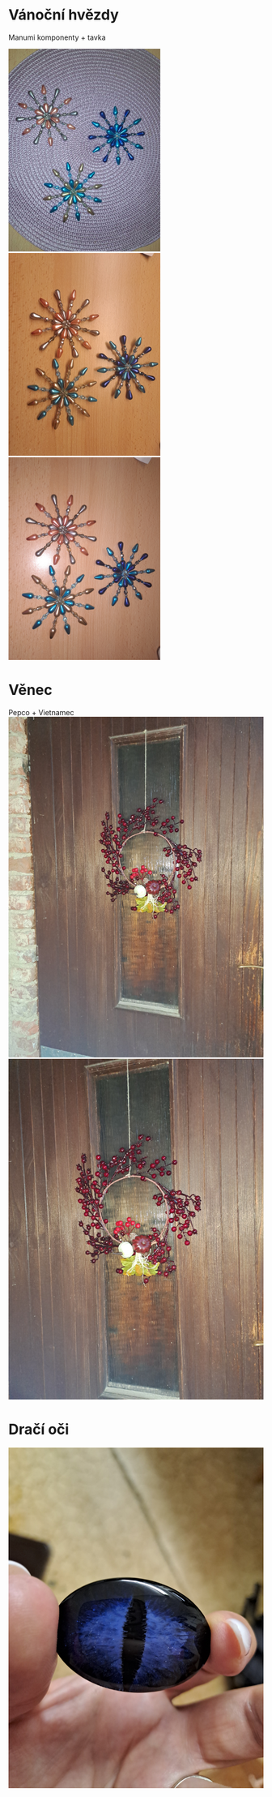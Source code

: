# Vánoční hvězdy

Manumi komponenty + tavka

<img src="20251016_192236.jpg" height="400">
<img src="20251016_192129.jpg" height="400">
<img src="20251016_192134.jpg" height="400">

# Věnec
Pepco + Vietnamec
<img src="20251021_072826.jpg">
<img src ="20251021_072838.jpg">

# Dračí oči
<img src ="20251015_214358.jpg">
